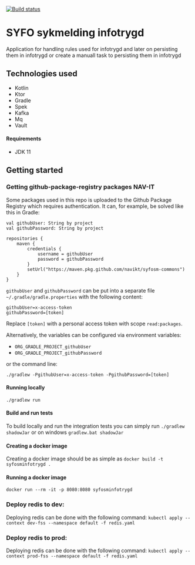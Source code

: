 [![Build status](https://github.com/navikt/syfosminfotrygd/workflows/Deploy%20to%20dev%20and%20prod/badge.svg)](https://github.com/navikt/syfosminfotrygd/workflows/Deploy%20to%20dev%20and%20prod/badge.svg)

# SYFO sykmelding infotrygd
Application for handling rules used for infotrygd and later on persisting them in infotrygd or create a manuall task
to persisting them in infotrygd

## Technologies used
* Kotlin
* Ktor
* Gradle
* Spek
* Kafka
* Mq
* Vault

#### Requirements

* JDK 11

## Getting started
### Getting github-package-registry packages NAV-IT
Some packages used in this repo is uploaded to the Github Package Registry which requires authentication. It can, for example, be solved like this in Gradle:
```
val githubUser: String by project
val githubPassword: String by project

repositories {
    maven {
        credentials {
            username = githubUser
            password = githubPassword
        }
        setUrl("https://maven.pkg.github.com/navikt/syfosm-commons")
    }
}
```
`githubUser` and `githubPassword` can be put into a separate file `~/.gradle/gradle.properties` with the following content:
   
```                                                     
githubUser=x-access-token
githubPassword=[token]
```

Replace `[token]` with a personal access token with scope `read:packages`.

Alternatively, the variables can be configured via environment variables:

* `ORG_GRADLE_PROJECT_githubUser`
* `ORG_GRADLE_PROJECT_githubPassword`

or the command line:

```
./gradlew -PgithubUser=x-access-token -PgithubPassword=[token]
```
#### Running locally
`./gradlew run`

#### Build and run tests
To build locally and run the integration tests you can simply run `./gradlew shadowJar` or on windows 
`gradlew.bat shadowJar`

#### Creating a docker image
Creating a docker image should be as simple as `docker build -t syfosminfotrygd .`

#### Running a docker image
`docker run --rm -it -p 8080:8080 syfosminfotrygd`

### Deploy redis to dev:
Deploying redis can be done with the following command:
`kubectl apply --context dev-fss --namespace default -f redis.yaml`

### Deploy redis to prod:
Deploying redis can be done with the following command:
`kubectl apply --context prod-fss --namespace default -f redis.yaml`